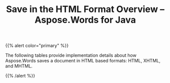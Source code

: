 ﻿---
title: Save in the HTML Format Overview – Aspose.Words for Java
articleTitle: Save in the HTML Format Overview
linktitle: Save in the HTML Format Overview
description: "Aspose.Words for Java allows you to work with different features supported when saving to HTML-based format."
type: docs
weight: 90
url: /java/save-in-the-html-format-overview/
---

{{% alert color="primary" %}} 

The following tables provide implementation details about how Aspose.Words saves a document in HTML based formats: HTML, XHTML, and MHTML.

{{% /alert %}}
